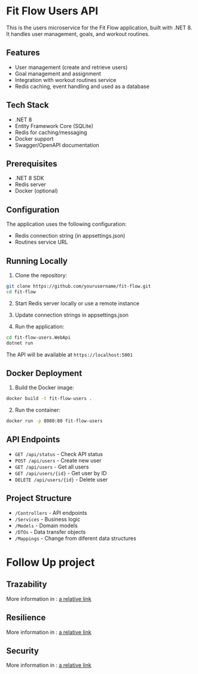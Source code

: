 # Fit Flow Users API

This is the users microservice for the Fit Flow application, built with .NET 8. It handles user management, goals, and workout routines.

## Features

- User management (create and retrieve users)
- Goal management and assignment
- Integration with workout routines service
- Redis caching, event handling and used as a database

## Tech Stack

- .NET 8
- Entity Framework Core (SQLite)
- Redis for caching/messaging
- Docker support
- Swagger/OpenAPI documentation

## Prerequisites

- .NET 8 SDK
- Redis server
- Docker (optional)

## Configuration

The application uses the following configuration:

- Redis connection string (in appsettings.json)
- Routines service URL

## Running Locally

1. Clone the repository:
```sh
git clone https://github.com/yourusername/fit-flow.git
cd fit-flow
```

2. Start Redis server locally or use a remote instance

3. Update connection strings in appsettings.json

4. Run the application:
```sh
cd fit-flow-users.WebApi
dotnet run
```

The API will be available at `https://localhost:5001`

## Docker Deployment

1. Build the Docker image:
```sh
docker build -t fit-flow-users .
```

2. Run the container:
```sh
docker run -p 8080:80 fit-flow-users
```

## API Endpoints

- `GET /api/status` - Check API status
- `POST /api/users` - Create new user
- `GET /api/users` - Get all users
- `GET /api/users/{id}` - Get user by ID
- `DELETE /api/users/{id}` - Delete user

## Project Structure

- `/Controllers` - API endpoints
- `/Services` - Business logic
- `/Models` - Domain models
- `/DTOs` - Data transfer objects
- `/Mappings` - Change from diferent data structures

# Follow Up project 
## Trazability
More information in : [a relative link](/docs/Trazability.md)

## Resilience
More information in : [a relative link](/docs/Resilience.md)

## Security
More information in : [a relative link](/docs/Security.md)